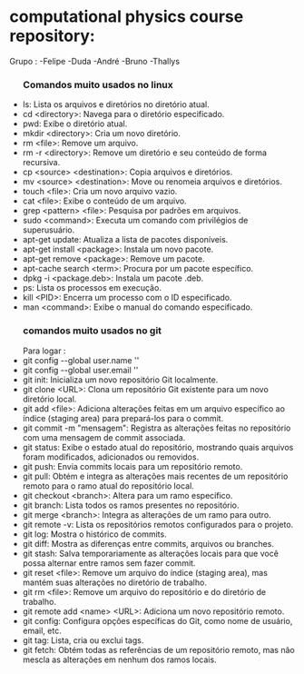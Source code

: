###  <h1><strong>computational physics course repository:</strong></h1> 

Grupo :
-Felipe
-Duda
-André
-Bruno
-Thallys
<ul>
<h3>Comandos muito usados no linux</h3>
<li>ls: Lista os arquivos e diretórios no diretório atual.</li>
<li>cd &lt;directory&gt;: Navega para o diretório especificado.</li>
<li>pwd: Exibe o diretório atual.</li>
<li>mkdir &lt;directory&gt;: Cria um novo diretório.</li>
<li>rm &lt;file&gt;: Remove um arquivo.</li>
<li>rm -r &lt;directory&gt;: Remove um diretório e seu conteúdo de forma recursiva.</li>
<li>cp &lt;source&gt; &lt;destination&gt;: Copia arquivos e diretórios.</li>
<li>mv &lt;source&gt; &lt;destination&gt;: Move ou renomeia arquivos e diretórios.</li>
<li>touch &lt;file&gt;: Cria um novo arquivo vazio.</li>
<li>cat &lt;file&gt;: Exibe o conteúdo de um arquivo.</li>
<li>grep &lt;pattern&gt; &lt;file&gt;: Pesquisa por padrões em arquivos.</li>
<li>sudo &lt;command&gt;: Executa um comando com privilégios de superusuário.</li>
<li>apt-get update: Atualiza a lista de pacotes disponíveis.</li>
<li>apt-get install &lt;package&gt;: Instala um novo pacote.</li>
<li>apt-get remove &lt;package&gt;: Remove um pacote.</li>
<li>apt-cache search &lt;term&gt;: Procura por um pacote específico.</li>
<li>dpkg -i &lt;package.deb&gt;: Instala um pacote .deb.</li>
<li>ps: Lista os processos em execução.</li>
<li>kill &lt;PID&gt;: Encerra um processo com o ID especificado.</li>
<li>man &lt;command&gt;: Exibe o manual do comando especificado.</li>


  
</ul>

<ul>
  <h3>comandos muito usados no git</h3>
  Para logar :
<li>git config --global user.name ''</li>
<li>git config --global user.email ''</li>
<li>git init: Inicializa um novo repositório Git localmente.</li>
<li>git clone &lt;URL&gt;: Clona um repositório Git existente para um novo diretório local.</li>
<li>git add &lt;file&gt;: Adiciona alterações feitas em um arquivo específico ao índice (staging area) para prepará-los para o commit.</li>
<li>git commit -m "mensagem": Registra as alterações feitas no repositório com uma mensagem de commit associada.</li>
<li>git status: Exibe o estado atual do repositório, mostrando quais arquivos foram modificados, adicionados ou removidos.</li>
<li>git push: Envia commits locais para um repositório remoto.</li>
<li>git pull: Obtém e integra as alterações mais recentes de um repositório remoto para o ramo atual do repositório local.</li>
<li>git checkout &lt;branch&gt;: Altera para um ramo específico.</li>
<li>git branch: Lista todos os ramos presentes no repositório.</li>
<li>git merge &lt;branch&gt;: Integra as alterações de um ramo para outro.</li>
<li>git remote -v: Lista os repositórios remotos configurados para o projeto.</li>
<li>git log: Mostra o histórico de commits.</li>
<li>git diff: Mostra as diferenças entre commits, arquivos ou branches.</li>
<li>git stash: Salva temporariamente as alterações locais para que você possa alternar entre ramos sem fazer commit.</li>
<li>git reset &lt;file&gt;: Remove um arquivo do índice (staging area), mas mantém suas alterações no diretório de trabalho.</li>
<li>git rm &lt;file&gt;: Remove um arquivo do repositório e do diretório de trabalho.</li>
<li>git remote add &lt;name&gt; &lt;URL&gt;: Adiciona um novo repositório remoto.</li>
<li>git config: Configura opções específicas do Git, como nome de usuário, email, etc.</li>
<li>git tag: Lista, cria ou exclui tags.</li>
<li>git fetch: Obtém todas as referências de um repositório remoto, mas não mescla as alterações em nenhum dos ramos locais.</li>
  
</ul>
